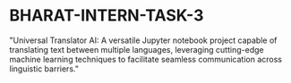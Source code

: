 # BHARAT-INTERN-TASK-3

"Universal Translator AI: A versatile Jupyter notebook project capable of translating text between multiple languages, leveraging cutting-edge machine learning techniques to facilitate seamless communication across linguistic barriers."

